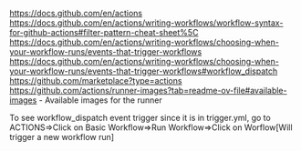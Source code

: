https://docs.github.com/en/actions
https://docs.github.com/en/actions/writing-workflows/workflow-syntax-for-github-actions#filter-pattern-cheat-sheet%5C
https://docs.github.com/en/actions/writing-workflows/choosing-when-your-workflow-runs/events-that-trigger-workflows
https://docs.github.com/en/actions/writing-workflows/choosing-when-your-workflow-runs/events-that-trigger-workflows#workflow_dispatch
https://github.com/marketplace?type=actions
https://github.com/actions/runner-images?tab=readme-ov-file#available-images - Available images for the runner


To see workflow_dispatch event trigger since it is in trigger.yml, go to ACTIONS=>Click on Basic Workflow=>Run Workflow=>Click on Worflow[Will trigger a new workflow run]